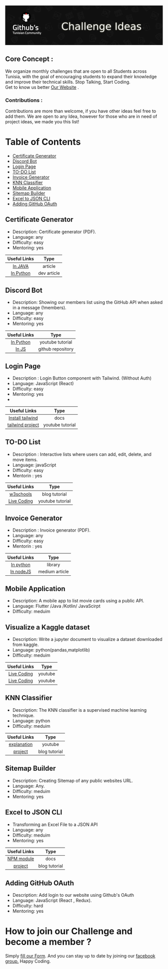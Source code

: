 
![Alt text](Banner.png?raw=true "Banner")


## Core Concept : 
We organize monthly challenges that are open to all Students across Tunisia, with the goal of encouraging students to expand their knowledge and improve their technical skills. 
Stop Talking, Start Coding.  
 Get to know us better  [Our Website](https://githubtunisia.tech) .

### Contributions :  
Contributions are more than welcome, if you have other ideas feel free to add them.
We are open to any Idea, however for those who are in need of project ideas, we made you this list!

# Table of Contents

- [Certificate Generator ](#certificate-generator)
- [Discord Bot](#discord-bot)
-  [Login Page ](#login-page)
- [TO-DO List](#to-do-list)
- [Invoice Generator](#invoice-generator)
- [KNN Classifier](#knn-classifier)
- [Mobile Application](#mobile-application)
- [Sitemap Builder](#sitemap-builder)
- [Excel to JSON CLI](#excel-to-json-cli)
- [Adding GitHub OAuth](#adding-github-oauth)


## Certificate Generator 
- Description: Certificate generator (PDF).
- Language: any
- Difficulty: easy 
- Mentoring: yes 

| Useful Links | Type |  
|:----------------:|:----:|
|[In JAVA](https://www.programmersought.com/article/98404005038/)| article |
|[In Python](https://dev.to/rahulsinha036/generate-certificate-using-python-43fa)| dev article |

## Discord Bot 
- Description:  Showing our members list using the GitHub API  when asked in a message (!members).
- Language: any
- Difficulty: easy
- Mentoring: yes

 Useful Links | Type |  
|:----------------:|:----:|
|[In Python](https://www.youtube.com/watch?v=SPTfmiYiuok&feature=emb_title&ab_channel=freeCodeCamp.org)| youtube tutorial |
|[In JS](https://github.com/discordjs/discord.js)| github repository |

## Login Page
- Description : Login Button component with Tailwind. (Without Auth)
- Language: JavaScript (React)
- Difficulty: easy
- Mentoring: yes
- 
| Useful Links | Type |  
|:----------------:|:----:|
|[Install tailwind](https://tailwindcss.com/docs/guides/create-react-app)| docs |
|[tailwind project](https://www.youtube.com/watch?v=hRFbqdJKRvQ&ab_channel=CodingTheSmartWay.com)| youtube tutorial |

## TO-DO List
- Description : Interactive lists where users can add, edit, delete, and move items.
- Language: javaScript
- Difficulty: easy
- Mentorin : yes  

| Useful Links | Type |  
|:----------------:|:----:|
|[w3schools](https://www.w3schools.com/howto/howto_js_todolist.asp)| blog tutorial |
|[Live Coding](https://www.youtube.com/watch?v=b8sUhU_eq3g&ab_channel=CodeExplained)| youtube tutorial |


## Invoice Generator
- Description : Invoice generator (PDF).
- Language: any
- Difficulty: easy
- Mentorin : yes  

| Useful Links | Type |  
|:----------------:|:----:|
|[In python](https://pypi.org/project/InvoiceGenerator/)| library |
|[In nodeJS](https://medium.com/@devops6.01/a-nodejs-based-invoice-generator-package-370c2cda47f6)| medium article |

## Mobile Application
- Description: A mobile app to list movie cards using a public API.
- Language: Flutter /Java /Kotlin/ JavaScirpt
- Difficulty: meduim


##  Visualize a Kaggle dataset
- Description: Write a jupyter document to visualize a dataset downloaded from kaggle.
- Language: python(pandas,matplotlib)
- Difficulty: meduim

| Useful Links | Type |  
|:----------------:|:----:|
|[Live Coding](https://www.youtube.com/watch?v=oflixU6iNDc&ab_channel=ArpanPathak)| youtube |
|[Live Coding](https://www.youtube.com/watch?v=oflixU6iNDc&ab_channel=ArpanPathak)| youtube |

## KNN Classifier
- Description: The KNN classifier is a supervised machine learning technique.
- Language: python
- Difficulty: meduim

| Useful Links | Type |  
|:----------------:|:----:|
|[explanation](https://www.youtube.com/watch?v=4HKqjENq9OU&ab_channel=Simplilearn)| youtube |
|[project](https://towardsdatascience.com/clear-understanding-of-a-knn-classifier-with-a-project-for-the-beginners-865f56aaf58f)| blog tutorial |


## Sitemap Builder
- Description:  Creating Sitemap of any public websites URL.
- Language: Any.
- Difficulty: meduim 
- Mentoring: yes  

## Excel to JSON CLI
- Transforming an Excel File to a JSON API
- Language: any
- Difficulty: meduim
- Mentoring: yes

| Useful Links | Type |  
|:----------------:|:----:|
|[NPM module](https://www.npmjs.com/package/convert-excel-to-json)| docs |
|[project](https://medium.com/swlh/how-to-convert-excel-data-into-json-object-using-javascript-1c4e0d3e97ee)| blog tutorial |


## Adding GitHub OAuth 
- Description:  Add login to our website using Github's OAuth
- Language: JavaScript (React , Redux).
- Difficulty: hard
- Mentoring: yes  


# How to join our Challenge and become a member ?
Simply [fill our Form](https://githubtunisia.tech/survey). 
And you can stay up to date by joining our [facebook group.](https://www.facebook.com/groups/githubscommunity)
Happy Coding. 

